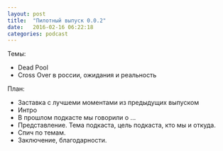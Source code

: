 ```yaml
---
layout: post
title:  "Пилотный выпуск 0.0.2"
date:   2016-02-16 06:22:18
categories: podcast
---
```


Темы: 

- Dead Pool
- Cross Over в россии, ожидания и реальность


План:
- Заставка с лучшеми моментами из предыдущих выпуском
- Интро
- В прошлом подкасте мы говорили о ...
- Представление. Тема подкаста, цель подкаста, кто мы и откуда.
- Спич по темам.
- Заключение, благодарности. 
